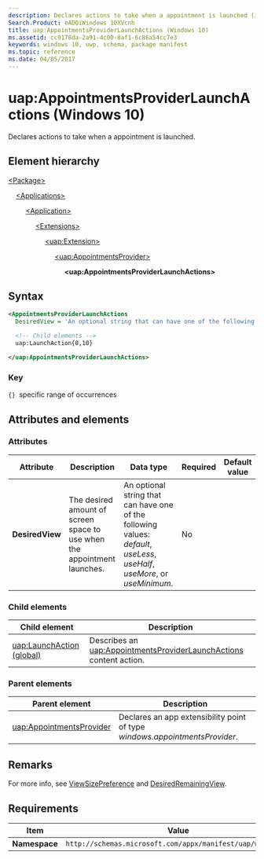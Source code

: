 ```yaml
---
description: Declares actions to take when a appointment is launched (in Package/Applications).
Search.Product: eADQiWindows 10XVcnh
title: uap:AppointmentsProviderLaunchActions (Windows 10)
ms.assetid: cc9178da-2a91-4c00-8af1-6c86a54cc7e3
keywords: windows 10, uwp, schema, package manifest
ms.topic: reference
ms.date: 04/05/2017
---
```


# uap:AppointmentsProviderLaunchActions (Windows 10)

Declares actions to take when a appointment is launched.

## Element hierarchy

[\<Package\>](element-package.md)

&nbsp;&nbsp;&nbsp;&nbsp;[\<Applications\>](element-applications.md)

&nbsp;&nbsp;&nbsp;&nbsp; &nbsp;&nbsp;&nbsp;&nbsp;[\<Application\>](element-application.md)

&nbsp;&nbsp;&nbsp;&nbsp; &nbsp;&nbsp;&nbsp;&nbsp; &nbsp;&nbsp;&nbsp;&nbsp;[\<Extensions\>](element-extensions.md)

&nbsp;&nbsp;&nbsp;&nbsp; &nbsp;&nbsp;&nbsp;&nbsp; &nbsp;&nbsp;&nbsp;&nbsp; &nbsp;&nbsp;&nbsp;&nbsp;[\<uap:Extension\>](element-uap-extension.md)

&nbsp;&nbsp;&nbsp;&nbsp; &nbsp;&nbsp;&nbsp;&nbsp; &nbsp;&nbsp;&nbsp;&nbsp; &nbsp;&nbsp;&nbsp;&nbsp; &nbsp;&nbsp;&nbsp;&nbsp;[\<uap:AppointmentsProvider\>](element-uap-appointmentsprovider.md)

&nbsp;&nbsp;&nbsp;&nbsp; &nbsp;&nbsp;&nbsp;&nbsp; &nbsp;&nbsp;&nbsp;&nbsp; &nbsp;&nbsp;&nbsp;&nbsp; &nbsp;&nbsp;&nbsp;&nbsp; &nbsp;&nbsp;&nbsp;&nbsp;**\<uap:AppointmentsProviderLaunchActions\>**

## Syntax

```xml
<AppointmentsProviderLaunchActions
  DesiredView = 'An optional string that can have one of the following values: "default", "useLess", "useHalf", "useMore", or "useMinimum".' >

  <!-- Child elements -->
  uap:LaunchAction{0,10}

</uap:AppointmentsProviderLaunchActions>
```

### Key

`{}`  specific range of occurrences

## Attributes and elements

### Attributes

| Attribute | Description | Data type | Required | Default value |
|-|-|-|-|-|
| **DesiredView** | The desired amount of screen space to use when the appointment launches. | An optional string that can have one of the following values: *default*, *useLess*, *useHalf*, *useMore*, or *useMinimum*. | No |  |

### Child elements

| Child element | Description |
|-|-|
| [uap:LaunchAction (global)](element-2-uap-launchaction.md) | Describes an [uap:AppointmentsProviderLaunchActions](element-uap-appointmentsproviderlaunchactions.md) content action. |

### Parent elements

| Parent element | Description |
|-|-|
| [uap:AppointmentsProvider](element-uap-appointmentsprovider.md) | Declares an app extensibility point of type *windows.appointmentsProvider*. |

## Remarks

For more info, see [ViewSizePreference](/uwp/api/Windows.UI.ViewManagement.ViewSizePreference) and [DesiredRemainingView](/uwp/api/Windows.System.LauncherOptions).

## Requirements

| Item | Value |
|--|--|
| **Namespace** | `http://schemas.microsoft.com/appx/manifest/uap/windows10` |

